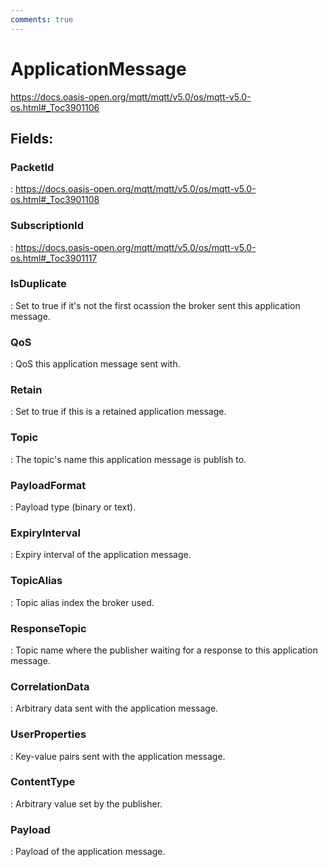 ```yaml
---
comments: true
---
```

# ApplicationMessage

https://docs.oasis-open.org/mqtt/mqtt/v5.0/os/mqtt-v5.0-os.html#_Toc3901106 

## **Fields**:
### **PacketId**
: https://docs.oasis-open.org/mqtt/mqtt/v5.0/os/mqtt-v5.0-os.html#_Toc3901108 
### **SubscriptionId**
: https://docs.oasis-open.org/mqtt/mqtt/v5.0/os/mqtt-v5.0-os.html#_Toc3901117 
### **IsDuplicate**
: Set to true if it's not the first ocassion the broker sent this application message. 
### **QoS**
: QoS this application message sent with. 
### **Retain**
: Set to true if this is a retained application message. 
### **Topic**
: The topic's name this application message is publish to. 
### **PayloadFormat**
: Payload type (binary or text). 
### **ExpiryInterval**
: Expiry interval of the application message. 
### **TopicAlias**
: Topic alias index the broker used. 
### **ResponseTopic**
: Topic name where the publisher waiting for a response to this application message. 
### **CorrelationData**
: Arbitrary data sent with the application message. 
### **UserProperties**
: Key-value pairs sent with the application message. 
### **ContentType**
: Arbitrary value set by the publisher. 
### **Payload**
: Payload of the application message. 